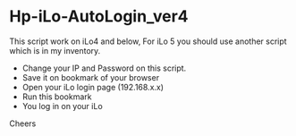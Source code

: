 # Hp-iLo-AutoLogin_ver4


This script work on iLo4 and below, For iLo 5 you should use another script which is in my inventory.

- Change your IP and Password on this script.
- Save it on bookmark of your browser
- Open your iLo login page (192.168.x.x)
- Run this bookmark
- You log in on your iLo 

Cheers
